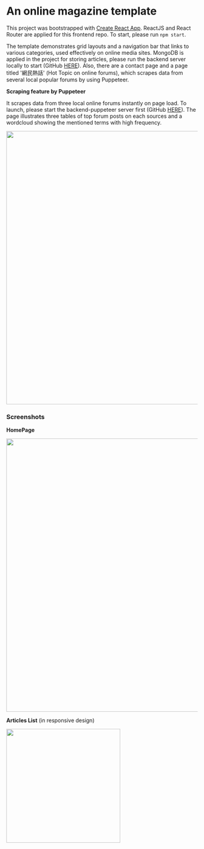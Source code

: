 # An online magazine template

This project was bootstrapped with [Create React App](https://github.com/facebook/create-react-app).
ReactJS and React Router are applied for this frontend repo. To start, please run <code>npm start</code>.

The template demonstrates grid layouts and a navigation bar that links to various categories, used effectively on online media sites. MongoDB is applied in the project for storing articles, please run the backend server locally to start (GitHub <a href="https://github.com/Dic21/online-magazine-backend">HERE</a>). Also, there are a contact page and a page titled '網民熱話' (Hot Topic on online forums), which scrapes data from several local popular forums by using Puppeteer.

<b>Scraping feature by Puppeteer</b>

It scrapes data from three local online forums instantly on page load. To launch, please start the backend-puppeteer server first (GitHub <a href="https://github.com/Dic21/puppeteer-forum-scraper">HERE</a>). The page illustrates three tables of top forum posts on each sources and a wordcloud showing the mentioned terms with high frequency.

<img src="https://user-images.githubusercontent.com/108064133/209646926-fe7ce86d-0529-470b-bb87-118f6aea78ca.png" width="720px" />


### Screenshots

<b>HomePage</b>

<img src="https://user-images.githubusercontent.com/108064133/209639961-a3af1c1b-62dd-4c4a-8865-f55a9f967a28.png" width="720px" />

<b>Articles List</b> (in responsive design)

<img src="https://user-images.githubusercontent.com/108064133/209644296-10694dd1-176a-4cc2-9877-e420c0cc47b2.png" width="300px" />


